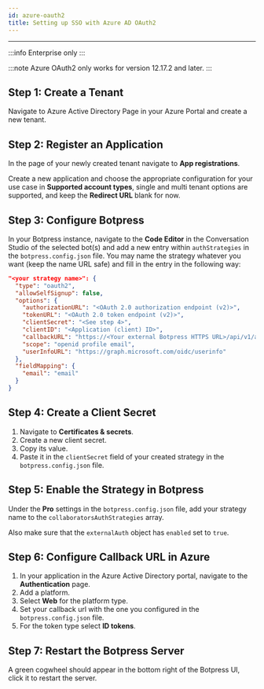 ```yaml
---
id: azure-oauth2
title: Setting up SSO with Azure AD OAuth2
---
```


---------------

:::info
Enterprise only
:::

:::note
Azure OAuth2 only works for version 12.17.2 and later.
:::

## Step 1: Create a Tenant

Navigate to Azure Active Directory Page in your Azure Portal and create a new tenant.

## Step 2: Register an Application

In the page of your newly created tenant navigate to **App registrations**.

Create a new application and choose the appropriate configuration for your use case in **Supported account types**, single and multi tenant options are supported, and keep the **Redirect URL** blank for now.

## Step 3: Configure Botpress

In your Botpress instance, navigate to the **Code Editor** in the Conversation Studio of the selected bot(s) and add a new entry within `authStrategies` in the `botpress.config.json` file. You may name the strategy whatever you want (keep the name URL safe) and fill in the entry in the following way:

```json
"<your strategy name>": {
  "type": "oauth2",
  "allowSelfSignup": false,
  "options": {
    "authorizationURL": "<OAuth 2.0 authorization endpoint (v2)>",
    "tokenURL": "<OAuth 2.0 token endpoint (v2)>",
    "clientSecret": "<See step 4>",
    "clientID": "<Application (client) ID>",
    "callbackURL": "https://<Your external Botpress HTTPS URL>/api/v1/auth/login-callback/oauth2/<Your strategy name>",
    "scope": "openid profile email",
    "userInfoURL": "https://graph.microsoft.com/oidc/userinfo"
  },
  "fieldMapping": {
    "email": "email"
  }
}
```

## Step 4: Create a Client Secret

1. Navigate to **Certificates & secrets**. 
1. Create a new client secret. 
1. Copy its value.
1. Paste it in the `clientSecret` field of your created strategy in the `botpress.config.json` file.

## Step 5: Enable the Strategy in Botpress

Under the **Pro** settings in the `botpress.config.json` file, add your strategy name to the `collaboratorsAuthStrategies` array.

Also make sure that the `externalAuth` object has `enabled` set to `true`.

## Step 6: Configure Callback URL in Azure

1. In your application in the Azure Active Directory portal, navigate to the **Authentication** page.
1. Add a platform. 
  1. Select **Web** for the platform type.
  1. Set your callback url with the one you configured in the `botpress.config.json` file.
  1. For the token type select **ID tokens**.

## Step 7: Restart the Botpress Server

A green cogwheel should appear in the bottom right of the Botpress UI, click it to restart the server.
